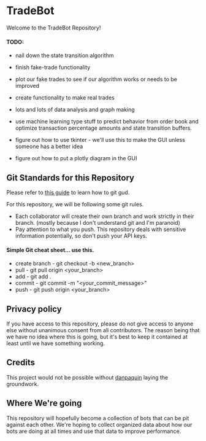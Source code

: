 # TradeBot
Welcome to the TradeBot Repository! 

#### TODO:
+ nail down the state transition algorithm
+ finish fake-trade functionality
+ plot our fake trades to see if our algorithm works or needs to be improved
+ create functionality to make real trades
+ lots and lots of data analysis and graph making
+ use machine learning type stuff to predict behavior from order book and optimize transaction percentage amounts and state transition buffers.

+ figure out how to use tkinter - we'll use this to make the GUI unless someone has a better idea
+ figure out how to put a plotly diagram in the GUI


## Git Standards for this Repository
Please refer to [this guide](rogerdudler.github.io/git-guide/ "Git - No Deep Shit") to learn how to git gud.

For this repository, we will be following some git rules.
+ Each collaborator will create their own branch and work strictly in their branch. (mostly because I don't understand git and I'm paranoid)
+ Pay attention to what you push. This repository deals with sensitive information potentially, so don't push your API keys.

#### Simple Git cheat sheet... use this.
+ create branch - git checkout -b <new_branch>
+ pull          - git pull origin <your_branch>
+ add           - git add .
+ commit        - git commit -m "<your_commit_message>"
+ push          - git push origin <your_branch>

## Privacy policy
If you have access to this repository, please do not give access to anyone else without unanimous consent from all contributors.
The reason being that we have no idea where this is going, but it's best to keep it contained at least until we have something working.

## Credits
This project would not be possible without [danpaquin](https://github.com/danpaquin/gdax-python "danpaquin") laying the groundwork.

## Where We're going
This repository will hopefully become a collection of bots that can be pit against each other. We're hoping to collect organized data about how our bots are doing at all times and use that data to improve performance.
